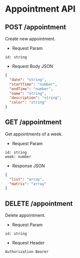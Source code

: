 # Appointment API

## POST /appointment

Create new appointment.

* Request Param
```
id: string
```

* Request Body JSON
```json
{
  "date": "string",
  "startTime": "number",
  "endTime": "number",
  "name": "string",
  "description": "string",
  "color": "string"
}
```

## GET /appointment

Get appointments of a week.

* Request Param
```
id: string
week: number
```

* Response JSON
```json
{
  "list": "array",
  "matrix": "array"
}
```

## DELETE /appointment

Delete appointment.

* Request Param
```
id: string
```

* Request Header
```
Authorization Bearer
```

